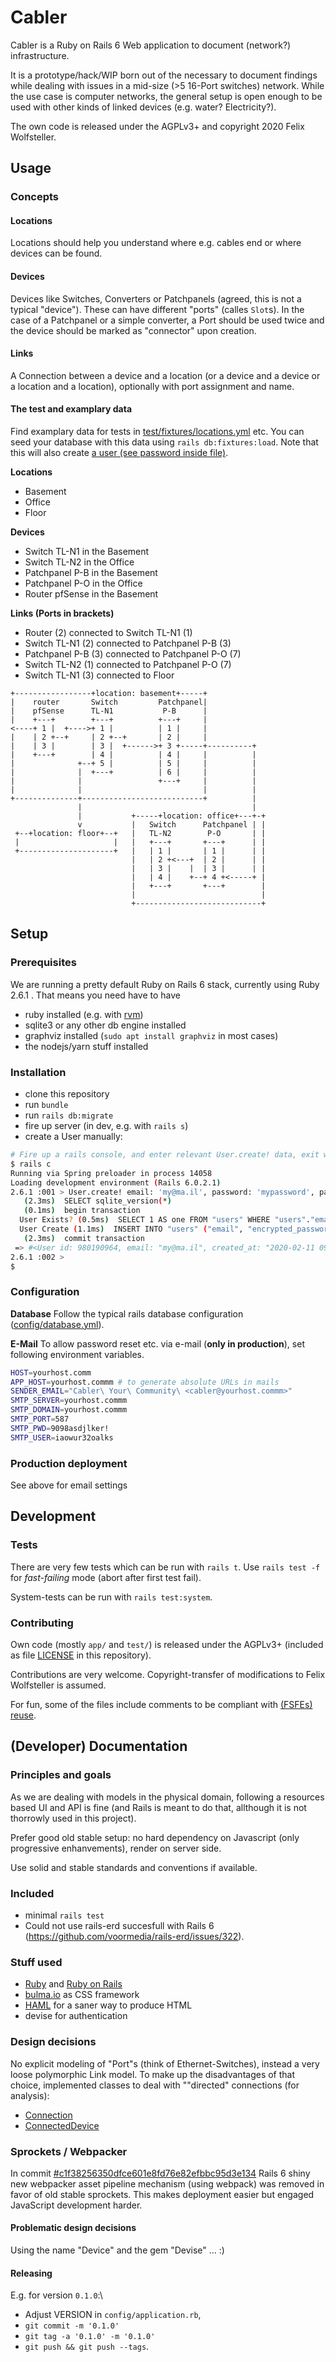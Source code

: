 # Cabler

Cabler is a Ruby on Rails 6 Web application to document (network?) infrastructure.

It is a prototype/hack/WIP born out of the necessary to document findings while dealing with issues in a mid-size (>5 16-Port switches) network.  While the use case is computer networks, the general setup is open enough to be used with other kinds of linked devices (e.g. water? Electricity?).

The own code is released under the AGPLv3+ and copyright 2020 Felix Wolfsteller.

## Usage

### Concepts

#### Locations

Locations should help you understand where e.g. cables end or where devices can be found.

#### Devices

Devices like Switches, Converters or Patchpanels (agreed, this is not a typical "device").  These can have different "ports" (calles `Slot`s).  In the case of a Patchpanel or a simple converter, a Port should be used twice and the device should be marked as "connector" upon creation.

#### Links

A Connection between a device and a location (or a device and a device or a location and a location), optionally with port assignment and name.

#### The test and examplary data

Find examplary data for tests in [test/fixtures/locations.yml](test/fixtures/locations.yml) etc. You can seed your database with this data using `rails db:fixtures:load`.  Note that this will also create [a user (see password inside file)](test/fixtures/users.yml).

**Locations**
  - Basement
  - Office
  - Floor

**Devices**
  - Switch TL-N1 in the Basement
  - Switch TL-N2 in the Office
  - Patchpanel P-B in the Basement
  - Patchpanel P-O in the Office
  - Router pfSense in the Basement

**Links (Ports in brackets)**
  - Router (2) connected to Switch TL-N1 (1)
  - Switch TL-N1 (2) connected to Patchpanel P-B (3)
  - Patchpanel P-B (3) connected to Patchpanel P-O (7)
  - Switch TL-N2 (1) connected to Patchpanel P-O (7)
  - Switch TL-N1 (3) connected to Floor

```
+-----------------+location: basement+-----+
|    router       Switch         Patchpanel|
|    pfSense      TL-N1           P-B      |
|    +---+        +---+          +---+     |
<----+ 1 |  +---->+ 1 |          | 1 |     |
|    | 2 +--+     | 2 +--+       | 2 |     |
|    | 3 |        | 3 |  +------>+ 3 +-----+----------+
|    +---+        | 4 |          | 4 |     |          |
|              +--+ 5 |          | 5 |     |          |
|              |  +---+          | 6 |     |          |
|              |                 +---+     |          |
|              |                           |          |
+--------------+---------------------------+          |
               |                                      |
               |           +-----+location: office+---+-+
               v           |   Switch      Patchpanel | |
 +--+location: floor+--+   |   TL-N2        P-O       | |
 |                     |   |   +---+       +---+      | |
 +---------------------+   |   | 1 |       | 1 |      | |
                           |   | 2 +<---+  | 2 |      | |
                           |   | 3 |    |  | 3 |      | |
                           |   | 4 |    +--+ 4 +<-----+ |
                           |   +---+       +---+        |
                           |                            |
                           +----------------------------+
```

## Setup


### Prerequisites

We are running a pretty default Ruby on Rails 6 stack, currently using Ruby 2.6.1 .
That means you need have to have

  - ruby installed (e.g. with [rvm](rvm.io))
  - sqlite3 or any other db engine installed
  - graphviz installed (`sudo apt install graphviz` in most cases)
  - the nodejs/yarn stuff installed

### Installation

  - clone this repository
  - run `bundle`
  - run `rails db:migrate`
  - fire up server (in dev, e.g. with `rails s`)
  - create a User manually:
  ```bash
  # Fire up a rails console, and enter relevant User.create! data, exit with CTRL+D
  $ rails c                                                                                                                    git:(master|✚15… 
  Running via Spring preloader in process 14058
  Loading development environment (Rails 6.0.2.1)
  2.6.1 :001 > User.create! email: 'my@ma.il', password: 'mypassword', password_confirmation: 'mypassword'
     (2.3ms)  SELECT sqlite_version(*)
     (0.1ms)  begin transaction
    User Exists? (0.5ms)  SELECT 1 AS one FROM "users" WHERE "users"."email" = ? LIMIT ?  [["email", "my@ma.il"], ["LIMIT", 1]]
    User Create (1.1ms)  INSERT INTO "users" ("email", "encrypted_password", "created_at", "updated_at") VALUES (?, ?, ?, ?)  [["email", "my@ma.il"], ["encrypted_password", "$2a$11$hofRgWkBnjiGO6wtzkQVL.O6Jr/19FHuq1NM76focTArHx9IWAWvy"], ["created_at", "2020-02-11 09:03:12.280375"], ["updated_at", "2020-02-11 09:03:12.280375"]]
     (2.3ms)  commit transaction
   => #<User id: 980190964, email: "my@ma.il", created_at: "2020-02-11 09:03:12", updated_at: "2020-02-11 09:03:12"> 
  2.6.1 :002 >
  $
  ```

### Configuration

**Database** Follow the typical rails database configuration ([config/database.yml](config/database.yml)).

**E-Mail** To allow password reset etc. via e-mail (**only in production**), set following environment variables.

```bash
HOST=yourhost.comm
APP_HOST=yourhost.commm # to generate absolute URLs in mails
SENDER_EMAIL="Cabler\ Your\ Community\ <cabler@yourhost.commm>"
SMTP_SERVER=yourhost.commm
SMTP_DOMAIN=yourhost.commm
SMTP_PORT=587
SMTP_PWD=9098asdjlker!
SMTP_USER=iaowur32oalks
```

### Production deployment

See above for email settings

## Development

### Tests

There are very few tests which can be run with `rails t`.  Use `rails test -f` for *fast-failing* mode (abort after first test fail).

System-tests can be run with `rails test:system`.

### Contributing

Own code (mostly `app/` and `test/`) is released under the AGPLv3+ (included as file [LICENSE](LICENSE) in this repository).

Contributions are very welcome.  Copyright-transfer of modifications to Felix Wolfsteller is assumed.

For fun, some of the files include comments to be compliant with [(FSFEs) reuse](https://reuse.software/).

## (Developer) Documentation

### Principles and goals

As we are dealing with models in the physical domain, following a resources based UI and API is fine (and Rails is meant to do that, allthough it is not thorrowly used in this project).

Prefer good old stable setup: no hard dependency on Javascript (only progressive enhanvements), render on server side.

Use solid and stable standards and conventions if available.

### Included

  * minimal `rails test`
  * Could not use rails-erd succesfull with Rails 6 (https://github.com/voormedia/rails-erd/issues/322).

### Stuff used

  - [Ruby](https://www.ruby-lang.org/en/) and [Ruby on Rails](https://rubyonrails.org)
  - [bulma.io](bulma.io) as CSS framework
  - [HAML](http://haml.info/) for a saner way to produce HTML
  - devise for authentication

### Design decisions

No explicit modeling of "Port"s (think of Ethernet-Switches), instead a very loose polymorphic Link model.
To make up the disadvantages of that choice, implemented classes to deal with ""directed" connections (for analysis):
  * [Connection](app/models/connection.rb)
  * [ConnectedDevice](app/models/connected_device.rb)

### Sprockets / Webpacker

In commit [#c1f38256350dfce601e8fd76e82efbbc95d3e134](https://github.com/ecovillage/cabler/commit/c1f38256350dfce601e8fd76e82efbbc95d3e134) Rails 6 shiny new webpacker asset pipeline mechanism (using webpack) was removed in favor of old stable sprockets.  This makes deployment easier but engaged JavaScript development harder.

#### Problematic design decisions

Using the name "Device" and the gem "Devise" ... :)

#### Releasing

E.g. for version `0.1.0`:\
  - Adjust VERSION in `config/application.rb`,
  - `git commit -m '0.1.0'`
  - `git tag -a '0.1.0' -m '0.1.0'`
  - `git push && git push --tags`.
